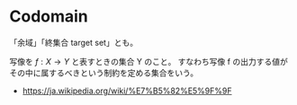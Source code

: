 # Codomain

「余域」「終集合 target set」とも。

写像を $f: X \to Y$ と表すときの集合 Y のこと。
すなわち写像 f の出力する値がその中に属するべきという制約を定める集合をいう。

- https://ja.wikipedia.org/wiki/%E7%B5%82%E5%9F%9F
